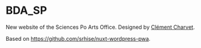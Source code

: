 # BDA_SP

New website of the Sciences Po Arts Office. Designed by [Clément Charvet](https://www.linkedin.com/in/cl%C3%A9ment-charvet-b729a8106/).

Based on https://github.com/srhise/nuxt-wordpress-pwa.
